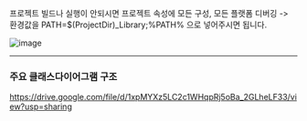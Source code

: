 프로젝트 빌드나 실행이 안되시면 프로젝트 속성에 모든 구성, 모든 플랫폼 디버깅 -> 환경값을 PATH=$(ProjectDir)_Library;%PATH% 으로 넣어주시면 됩니다. 

![image](https://github.com/DongHyun96/DX_CrazyArcade_PortFolio/assets/50581769/4c79baa6-dd22-4a95-b98d-6ea76684553c)

---
### 주요 클래스다이어그램 구조
https://drive.google.com/file/d/1xpMYXz5LC2c1WHqpRj5oBa_2GLheLF33/view?usp=sharing
